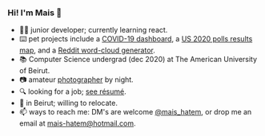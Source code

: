 ### Hi! I'm Mais 👋
- :woman_technologist: junior developer; currently learning react.
- :keyboard: pet projects include a [COVID-19 dashboard](https://itsmais.github.io/arab-covid-19-stats/), a [US 2020 polls results map](https://itsmais.github.io/us-presidential-elections-map/), and a [Reddit word-cloud generator](https://itsmais.github.io/word-cloud-subreddit/).
- 📚 Computer Science undergrad (dec 2020) at The American University of Beirut.
- :camera: amateur [photographer](https://500px.com/maishatem) by night. 
- 🔍 looking for a job; [see résumé](https://itsmais.github.io/resume.html).
- 📍 in Beirut; willing to relocate.
- 📫 ways to reach me: DM's are welcome [@mais_hatem](https://twitter.com/mais_hatem), or drop me an email at mais-hatem@hotmail.com.

<!--
**itsmais/itsmais** is a ✨ _special_ ✨ repository because its `README.md` (this file) appears on your GitHub profile.

Here are some ideas to get you started:

- 🔭 I’m currently working on ...
- 🌱 I’m currently learning ...
- 👯 I’m looking to collaborate on ...
- 🤔 I’m looking for help with ...
- 💬 Ask me about ...
- 📫 How to reach me: ...
- 😄 Pronouns: ...
- ⚡ Fun fact: ...
-->
